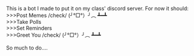 This is a bot I made to put it on my class' discord server. For now it should: <br/>
      >>>Post Memes /check/ (╯°□°）╯︵ ┻━┻ <br/>
      >>>Take Polls <br/>
      >>>Set Reminders <br/>
      >>>Greet You /check/ (╯°□°）╯︵ ┻━┻ <br/>
<br/>
So much to do.... 
